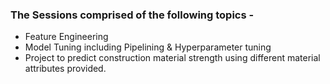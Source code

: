 
### The Sessions comprised of the following topics -

- Feature Engineering
- Model Tuning including Pipelining & Hyperparameter tuning
- Project to predict construction material strength using different material attributes provided.
